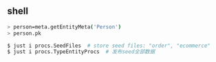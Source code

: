 ## shell
```bash
> person=meta.getEntityMeta('Person')
> person.pk
```
```bash
$ just i procs.SeedFiles  # store seed files: "order", "ecommerce"
$ just i procs.TypeEntityProcs  # 发布seed全部数据
```
